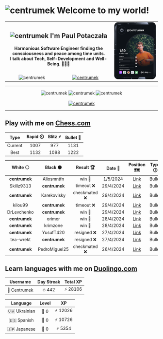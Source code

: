 <h1>
  <img
    src="https://emojis.slackmojis.com/emojis/images/1531849430/4246/blob-sunglasses.gif"
    width="30"
    alt="centrumek"
  />
  Welcome to my world!
</h1>

<table>
  <tbody>
    <tr>
      <td align="center" width="70%" colspan="2">
        <h2>
          <img
            src="https://raw.githubusercontent.com/MartinHeinz/MartinHeinz/master/wave.gif"
            width="30px"
            alt="centrumek"
          />
          I'm Paul Potaczała
        </h2>
        <h4>
          Harmonious Software Engineer finding the consciousness and peace among time units.
          <br/>
          I talk about Tech, Self-Development and Well-Being. 🌿🧘🚀
        </h4>
      </td>
      <td width="30%" rowspan="2">
        <a href="https://app.daily.dev/centrumek">
          <img
            src="./devcard.svg"
            alt="centrumek"
          />
        </a>
      </td>
    </tr>
    <tr align="center">
      <td>
        <img
          src="https://komarev.com/ghpvc/?username=centrumek&label=visitors&color=0e75b6&style=flat"
          alt="centrumek"
        >
      </td>
      <td>
        <a href="https://stackoverflow.com/users/14496012/centrumek">
          <img
            src="https://stackoverflow.com/users/flair/14496012.png?theme=dark"
            alt="centrumek"
          >
        </a>
      </td>
    </tr>
  </tbody>
</table>

---
<div align="center">
  <img 
    src="https://github-readme-stats.vercel.app/api?username=centrumek&show_icons=true&count_private=true&theme=dark&hide_border=true&hide=issues,contribs&bg_color=00000000"
    alt="centrumek"
  />
  <img
    src="https://github-readme-stats.vercel.app/api/top-langs/?username=centrumek&layout=compact&hide_border=true&theme=dark&bg_color=00000000&langs_count=6&exclude_repo=air-statistic-app"
    alt="centrumek"
  />
  <img 
    src="https://github-readme-streak-stats.herokuapp.com?user=centrumek&theme=dark&hide_border=true&background=FFFFFF00"
    alt="centrumek"
  />
  <br/>
  <br/>
  <a href="https://www.buymeacoffee.com/centrumek">
    <img
      src="https://cdn.buymeacoffee.com/buttons/v2/default-orange.png"
      height="50"
      width="210"
      alt="centrumek"
    />
  </a>
</div>

---

## Play with me on [Chess.com](https://www.chess.com/member/centrumek)

<div align="center">
<!--START_SECTION:chessStats-->
<!-- Automatically generated with https://github.com/Balastrong/chess-stats-action -->

| Type | Rapid ⏲️ | Blitz ⚡ | Bullet 🔫 |
|:---:|:---:|:---:|:---:|
| Current | 1007 | 977 | 1131 |
| Best | 1132 | 1098 | 1222 |

| White ⚪ | Black ⚫ | Result 🏆 | Date 📅 | Position 🗺️ | Type 🕕 |
|:---:|:---:|:---:|:---:|:---:|:---:|
| **centrumek** | Aliosmntfn | win 🥇 | 1/5/2024 | <a href="http://www.ee.unb.ca/cgi-bin/tervo/fen.pl?select=5N2/6p1/6Qk/7p/3P4/3KP3/8/8 b - -">Link</a> | Bullet |
| Skillz9313 | **centrumek** | timeout ❌ | 29/4/2024 | <a href="http://www.ee.unb.ca/cgi-bin/tervo/fen.pl?select=8/p7/2p3k1/1p1p1p2/1P1P1P2/P1n2P2/2K5/8 b - -">Link</a> | Bullet |
| **centrumek** | Karekovisky | checkmated ❌ | 29/4/2024 | <a href="http://www.ee.unb.ca/cgi-bin/tervo/fen.pl?select=r5k1/6p1/p7/1pb1p1p1/4P1Q1/3P2R1/PP3r1q/R5K1 w - -">Link</a> | Bullet |
| kilou99 | **centrumek** | timeout ❌ | 29/4/2024 | <a href="http://www.ee.unb.ca/cgi-bin/tervo/fen.pl?select=8/2p5/p4k2/8/2nP3B/2P2P2/P2q1PKP/8 b - -">Link</a> | Bullet |
| DrLevchenko | **centrumek** | win 🥇 | 29/4/2024 | <a href="http://www.ee.unb.ca/cgi-bin/tervo/fen.pl?select=4r3/pp6/2p1k2p/5N1P/8/1P6/PKP3P1/4q3 w - -">Link</a> | Bullet |
| **centrumek** | orimor | win 🥇 | 28/4/2024 | <a href="http://www.ee.unb.ca/cgi-bin/tervo/fen.pl?select=6r1/pp6/7p/2k2p2/3BpP1P/1P2Pb2/P1PR3K/8 b - -">Link</a> | Bullet |
| **centrumek** | krimzone | win 🥇 | 28/4/2024 | <a href="http://www.ee.unb.ca/cgi-bin/tervo/fen.pl?select=8/8/2b5/1p4p1/2kP4/P3BpK1/1P3P2/2R5 b - -">Link</a> | Bullet |
| **centrumek** | YusufT420 | resigned ❌ | 27/4/2024 | <a href="http://www.ee.unb.ca/cgi-bin/tervo/fen.pl?select=1k6/1pp5/8/3p1p1p/4nP2/4P3/2q2PKP/2B5 w - -">Link</a> | Bullet |
| tea-wrekt | **centrumek** | resigned ❌ | 27/4/2024 | <a href="http://www.ee.unb.ca/cgi-bin/tervo/fen.pl?select=8/p6p/p4k2/N7/3Q4/1P5P/P4PP1/2K5 b - -">Link</a> | Bullet |
| **centrumek** | PedroMiguel25 | checkmated ❌ | 26/4/2024 | <a href="http://www.ee.unb.ca/cgi-bin/tervo/fen.pl?select=6k1/p4ppp/5n2/3p4/3P2b1/P1r2P2/1Kq3PP/R6R w - -">Link</a> | Bullet |

<!--END_SECTION:chessStats-->
</div>

## Learn languages with me on [Duolingo.com](https://www.duolingo.com/profile/Centrumek)

<div align="center">
<!--START_SECTION:duolingoStats-->
<!-- Automatically generated with https://github.com/centrumek/duolingo-readme-stats-->

| Username | Day Streak | Total XP |
|:---:|:---:|:---:|
| 👤 Centrumek | 🔥 442 | ⚡ 28106 |

| Language | Level | XP |
|:---:|:---:|:---:|
| 🇺🇦 Ukrainian | 👑 0 | ⚡ 12026 |
| 🇪🇸 Spanish | 👑 0 | ⚡ 10726 |
| 🇯🇵 Japanese | 👑 0 | ⚡ 5354 |

<!--END_SECTION:duolingoStats-->
</div>
<!--
**centrumek/centrumek** is a ✨ _special_ ✨ repository because its `README.md` (this file) appears on your GitHub profile.

Here are some ideas to get you started:

- 🔭 I’m currently working on ...
- 🌱 I’m currently learning ...
- 👯 I’m looking to collaborate on ...
- 🤔 I’m looking for help with ...
- 💬 Ask me about ...
- 📫 How to reach me: ...
- 😄 Pronouns: ...
- ⚡ Fun fact: ...
-->
